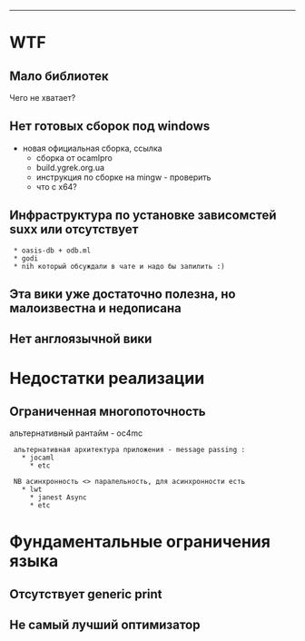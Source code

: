 * * * * *

# WTF

## Мало библиотек

   Чего не хватает?

## Нет готовых сборок под windows

   * новая официальная сборка, ссылка
	 * сборка от ocamlpro
	 * build.ygrek.org.ua
	 * инструкция по сборке на mingw - проверить
	 * что с x64?

## Инфраструктура по установке зависомстей suxx или отсутствует

	 * oasis-db + odb.ml
	 * godi
	 * nih который обсуждали в чате и надо бы запилить :)

## Эта вики уже достаточно полезна, но малоизвестна и недописана 

## Нет англоязычной вики

# Недостатки реализации

## Ограниченная многопоточность

   альтернативный рантайм - oc4mc

	 альтернативная архитектура приложения - message passing :
	   * jocaml
		 * etc

	 NB асинхронность <> паралельность, для асинхронности есть
	   * lwt
		 * janest Async
		 * etc

# Фундаментальные ограничения языка

## Отсутствует generic print

## Не самый лучший оптимизатор

